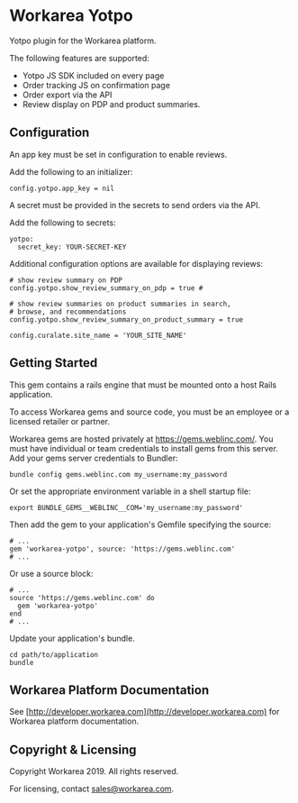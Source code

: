 Workarea Yotpo
================================================================================

Yotpo plugin for the Workarea platform.

The following features are supported:

  * Yotpo JS SDK included on every page
  * Order tracking JS on confirmation page
  * Order export via the API
  * Review display on PDP and product summaries.

Configuration
--------------------------------------------------------------------------------

An app key must be set in configuration to enable reviews.

Add the following to an initializer:

    config.yotpo.app_key = nil

A secret must be provided in the secrets to send orders via the API.

Add the following to secrets:

    yotpo:
      secret_key: YOUR-SECRET-KEY

Additional configuration options are available for displaying reviews:

    # show review summary on PDP
    config.yotpo.show_review_summary_on_pdp = true #

    # show review summaries on product summaries in search,
    # browse, and recommendations
    config.yotpo.show_review_summary_on_product_summary = true

    config.curalate.site_name = 'YOUR_SITE_NAME'


Getting Started
--------------------------------------------------------------------------------

This gem contains a rails engine that must be mounted onto a host Rails application.

To access Workarea gems and source code, you must be an employee or a licensed retailer or partner.

Workarea gems are hosted privately at https://gems.weblinc.com/.
You must have individual or team credentials to install gems from this server. Add your gems server credentials to Bundler:

    bundle config gems.weblinc.com my_username:my_password

Or set the appropriate environment variable in a shell startup file:

    export BUNDLE_GEMS__WEBLINC__COM='my_username:my_password'

Then add the gem to your application's Gemfile specifying the source:

    # ...
    gem 'workarea-yotpo', source: 'https://gems.weblinc.com'
    # ...

Or use a source block:

    # ...
    source 'https://gems.weblinc.com' do
      gem 'workarea-yotpo'
    end
    # ...

Update your application's bundle.

    cd path/to/application
    bundle

Workarea Platform Documentation
--------------------------------------------------------------------------------

See [http://developer.workarea.com](http://developer.workarea.com) for Workarea platform documentation.

Copyright & Licensing
--------------------------------------------------------------------------------

Copyright Workarea 2019. All rights reserved.

For licensing, contact sales@workarea.com.
